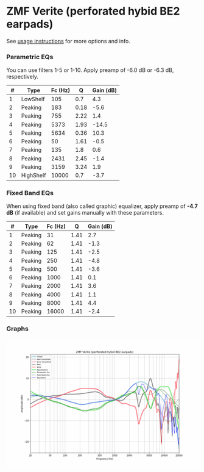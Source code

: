 # ZMF Verite (perforated hybid BE2 earpads)
See [usage instructions](https://github.com/jaakkopasanen/AutoEq#usage) for more options and info.

### Parametric EQs
You can use filters 1-5 or 1-10. Apply preamp of -6.0 dB or -6.3 dB, respectively.

|   # | Type      |   Fc (Hz) |    Q |   Gain (dB) |
|-----|-----------|-----------|------|-------------|
|   1 | LowShelf  |       105 | 0.7  |         4.3 |
|   2 | Peaking   |       183 | 0.18 |        -5.6 |
|   3 | Peaking   |       755 | 2.22 |         1.4 |
|   4 | Peaking   |      5373 | 1.93 |       -14.5 |
|   5 | Peaking   |      5634 | 0.36 |        10.3 |
|   6 | Peaking   |        50 | 1.61 |        -0.5 |
|   7 | Peaking   |       135 | 1.8  |         0.6 |
|   8 | Peaking   |      2431 | 2.45 |        -1.4 |
|   9 | Peaking   |      3159 | 3.24 |         1.9 |
|  10 | HighShelf |     10000 | 0.7  |        -3.7 |

### Fixed Band EQs
When using fixed band (also called graphic) equalizer, apply preamp of **-4.7 dB** (if available) and set gains manually with these parameters.

|   # | Type    |   Fc (Hz) |    Q |   Gain (dB) |
|-----|---------|-----------|------|-------------|
|   1 | Peaking |        31 | 1.41 |         2.7 |
|   2 | Peaking |        62 | 1.41 |        -1.3 |
|   3 | Peaking |       125 | 1.41 |        -2.5 |
|   4 | Peaking |       250 | 1.41 |        -4.8 |
|   5 | Peaking |       500 | 1.41 |        -3.6 |
|   6 | Peaking |      1000 | 1.41 |         0.1 |
|   7 | Peaking |      2000 | 1.41 |         3.6 |
|   8 | Peaking |      4000 | 1.41 |         1.1 |
|   9 | Peaking |      8000 | 1.41 |         4.4 |
|  10 | Peaking |     16000 | 1.41 |        -2.4 |

### Graphs
![](./ZMF%20Verite%20(perforated%20hybid%20BE2%20earpads).png)
